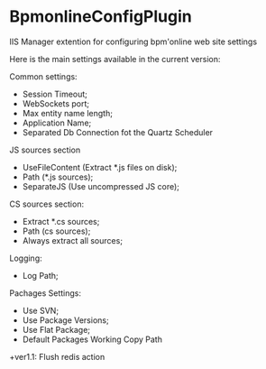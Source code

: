 # BpmonlineConfigPlugin
IIS Manager extention for configuring bpm'online web site settings

Here is the main settings available in the current version:

Common settings:
 - Session Timeout;
 - WebSockets port;
 - Max entity name length;
 - Application Name;
 - Separated Db Connection fot the Quartz Scheduler
 
JS sources section
 - UseFileContent (Extract *.js files on disk);
 - Path (*.js sources);
 - SeparateJS (Use uncompressed JS core);
 
CS sources section:
 - Extract *.cs sources;
 - Path (cs sources);
 - Always extract all sources;

Logging:
 - Log Path;

Pachages Settings:
 - Use SVN;
 - Use Package Versions;
 - Use Flat Package;
 - Default Packages Working Copy Path

+ver1.1: Flush redis action


